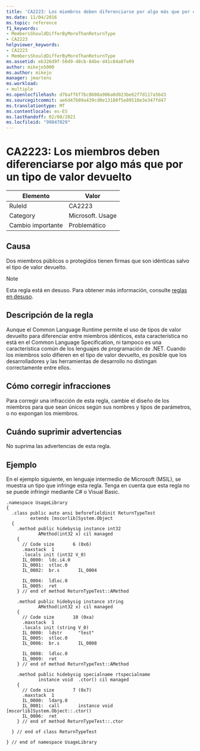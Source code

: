 ```yaml
---
title: 'CA2223: Los miembros deben diferenciarse por algo más que por un tipo de valor devuelto'
ms.date: 11/04/2016
ms.topic: reference
f1_keywords:
- MembersShouldDifferByMoreThanReturnType
- CA2223
helpviewer_keywords:
- CA2223
- MembersShouldDifferByMoreThanReturnType
ms.assetid: eb326d9f-50d9-48cb-84be-d41c84a8fe09
author: mikejo5000
ms.author: mikejo
manager: jmartens
ms.workload:
- multiple
ms.openlocfilehash: d7baff6f7bc8608a906a0d023be62f7d117a56d3
ms.sourcegitcommit: ae6d47b09a439cd0e13180f5e89510e3e347fd47
ms.translationtype: MT
ms.contentlocale: es-ES
ms.lasthandoff: 02/08/2021
ms.locfileid: "99847029"
---
```

# <a name="ca2223-members-should-differ-by-more-than-return-type"></a>CA2223: Los miembros deben diferenciarse por algo más que por un tipo de valor devuelto

|Elemento|Valor|
|-|-|
|RuleId|CA2223|
|Category|Microsoft. Usage|
|Cambio importante|Problemático|

## <a name="cause"></a>Causa
Dos miembros públicos o protegidos tienen firmas que son idénticas salvo el tipo de valor devuelto.

> [!NOTE]
> Esta regla está en desuso. Para obtener más información, consulte [reglas en desuso](fxcop-unported-deprecated-rules.md).

## <a name="rule-description"></a>Descripción de la regla
Aunque el Common Language Runtime permite el uso de tipos de valor devuelto para diferenciar entre miembros idénticos, esta característica no está en el Common Language Specification, ni tampoco es una característica común de los lenguajes de programación de .NET. Cuando los miembros solo difieren en el tipo de valor devuelto, es posible que los desarrolladores y las herramientas de desarrollo no distingan correctamente entre ellos.

## <a name="how-to-fix-violations"></a>Cómo corregir infracciones
Para corregir una infracción de esta regla, cambie el diseño de los miembros para que sean únicos según sus nombres y tipos de parámetros, o no expongan los miembros.

## <a name="when-to-suppress-warnings"></a>Cuándo suprimir advertencias
No suprima las advertencias de esta regla.

## <a name="example"></a>Ejemplo
En el ejemplo siguiente, en lenguaje intermedio de Microsoft (MSIL), se muestra un tipo que infringe esta regla. Tenga en cuenta que esta regla no se puede infringir mediante C# o Visual Basic.

```
.namespace UsageLibrary
{
  .class public auto ansi beforefieldinit ReturnTypeTest
         extends [mscorlib]System.Object
  {
    .method public hidebysig instance int32
            AMethod(int32 x) cil managed
    {
      // Code size       6 (0x6)
      .maxstack  1
      .locals init (int32 V_0)
      IL_0000:  ldc.i4.0
      IL_0001:  stloc.0
      IL_0002:  br.s       IL_0004

      IL_0004:  ldloc.0
      IL_0005:  ret
    } // end of method ReturnTypeTest::AMethod

    .method public hidebysig instance string
            AMethod(int32 x) cil managed
    {
      // Code size       10 (0xa)
      .maxstack  1
      .locals init (string V_0)
      IL_0000:  ldstr      "test"
      IL_0005:  stloc.0
      IL_0006:  br.s       IL_0008

      IL_0008:  ldloc.0
      IL_0009:  ret
    } // end of method ReturnTypeTest::AMethod

    .method public hidebysig specialname rtspecialname
            instance void  .ctor() cil managed
    {
      // Code size       7 (0x7)
      .maxstack  1
      IL_0000:  ldarg.0
      IL_0001:  call       instance void [mscorlib]System.Object::.ctor()
      IL_0006:  ret
    } // end of method ReturnTypeTest::.ctor

  } // end of class ReturnTypeTest

} // end of namespace UsageLibrary
```
